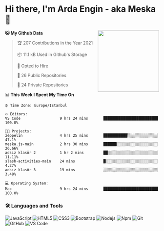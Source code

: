 # Hi there, I'm Arda Engin - aka Meska 👋

<img align='right' src='https://user-images.githubusercontent.com/5713670/87202985-820dcb80-c2b6-11ea-9f56-7ec461c497c3.gif' width='200"'>

<!--START_SECTION:waka-->
**🐱 My Github Data** 

> 🏆 207 Contributions in the Year 2021
 > 
> 📦 11.1 kB Used in Github's Storage 
 > 
> 💼 Opted to Hire
 > 
> 📜 26 Public Repositories 
 > 
> 🔑 24 Private Repositories  
 > 
📊 **This Week I Spent My Time On** 

```text
⌚︎ Time Zone: Europe/Istanbul

🔥 Editors: 
VS Code                  9 hrs 24 mins       █████████████████████████   100.0%

🐱‍💻 Projects: 
zeppelin                 4 hrs 25 mins       ███████████░░░░░░░░░░░░░░   47.1% 
meska.js-main            2 hrs 30 mins       ██████░░░░░░░░░░░░░░░░░░░   26.66% 
adsız klasör 2           1 hr 2 mins         ██░░░░░░░░░░░░░░░░░░░░░░░   11.11% 
slash-activities-main    24 mins             █░░░░░░░░░░░░░░░░░░░░░░░░   4.27% 
adsız klasör 3           19 mins             ░░░░░░░░░░░░░░░░░░░░░░░░░   3.48%

💻 Operating System: 
Mac                      9 hrs 24 mins       █████████████████████████   100.0%

```


<!--END_SECTION:waka-->


### 🛠 Languages and Tools
![JavaScript](https://img.shields.io/badge/-JavaScript-%23F7DF1C?style=flat-square&logo=javascript&logoColor=000000&color=%23FFCE5A)
![HTML5](https://img.shields.io/badge/-HTML5-%23E44D27?style=flat-square&logo=html5&logoColor=ffffff)
![CSS3](https://img.shields.io/badge/-CSS3-%231572B6?style=flat-square&logo=css3)
![Bootstrap](https://img.shields.io/badge/-Bootstrap-563D7C?style=flat-square&logo=Bootstrap)
![Nodejs](https://img.shields.io/badge/-Nodejs-339933?style=flat-square&logo=Node.js&logoColor=ffffff)
![Npm](https://img.shields.io/badge/-npm-CB3837?style=flat-square&logo=npm)
![Git](https://img.shields.io/badge/-Git-%23F05032?style=flat-square&logo=git&logoColor=%23ffffff)
![GitHub](https://img.shields.io/badge/-GitHub-181717?style=flat-square&logo=github)
![VS Code](http://img.shields.io/badge/-VS%20Code-007ACC?style=flat-square&logo=visual-studio-code&logoColor=ffffff)
